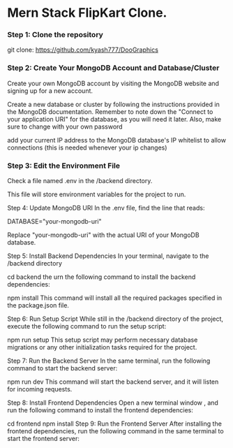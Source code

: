 # Mern Stack FlipKart Clone.

### Step 1: Clone the repository

git clone: https://github.com/kyash777/DooGraphics

### Step 2: Create Your MongoDB Account and Database/Cluster
Create your own MongoDB account by visiting the MongoDB website and signing up for a new account.

Create a new database or cluster by following the instructions provided in the MongoDB documentation. Remember to note down the "Connect to your application URI" for the database, as you will need it later. Also, make sure to change <password> with your own password

add your current IP address to the MongoDB database's IP whitelist to allow connections (this is needed whenever your ip changes)

### Step 3: Edit the Environment File

Check a file named .env in the /backend directory.

This file will store environment variables for the project to run.

Step 4: Update MongoDB URI
In the .env file, find the line that reads:

DATABASE="your-mongodb-uri"

Replace "your-mongodb-uri" with the actual URI of your MongoDB database.

Step 5: Install Backend Dependencies
In your terminal, navigate to the /backend directory

cd backend
the urn the following command to install the backend dependencies:

npm install
This command will install all the required packages specified in the package.json file.

Step 6: Run Setup Script
While still in the /backend directory of the project, execute the following command to run the setup script:

npm run setup
This setup script may perform necessary database migrations or any other initialization tasks required for the project.

Step 7: Run the Backend Server
In the same terminal, run the following command to start the backend server:

npm run dev
This command will start the backend server, and it will listen for incoming requests.

Step 8: Install Frontend Dependencies
Open a new terminal window , and run the following command to install the frontend dependencies:

cd frontend
npm install
Step 9: Run the Frontend Server
After installing the frontend dependencies, run the following command in the same terminal to start the frontend server: